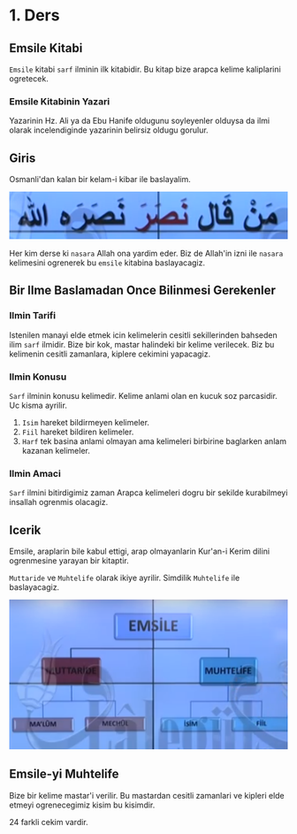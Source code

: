# 1. Ders

## Emsile Kitabi

`Emsile` kitabi `sarf` ilminin ilk kitabidir. Bu kitap bize arapca kelime kaliplarini ogretecek.

### Emsile Kitabinin Yazari

Yazarinin Hz. Ali ya da Ebu Hanife oldugunu soyleyenler olduysa da ilmi olarak incelendiginde yazarinin belirsiz oldugu gorulur.

## Giris

Osmanli'dan kalan bir kelam-i kibar ile baslayalim.

![](../../_media/nasara.png)

Her kim derse ki `nasara` Allah ona yardim eder. Biz de Allah'in izni ile `nasara` kelimesini ogrenerek bu `emsile` kitabina baslayacagiz.

## Bir Ilme Baslamadan Once Bilinmesi Gerekenler

### Ilmin Tarifi

Istenilen manayi elde etmek icin kelimelerin cesitli sekillerinden bahseden ilim `sarf` ilmidir. Bize bir kok, mastar halindeki bir kelime verilecek. Biz bu kelimenin cesitli zamanlara, kiplere cekimini yapacagiz.

### Ilmin Konusu

`Sarf` ilminin konusu kelimedir. Kelime anlami olan en kucuk soz parcasidir. Uc kisma ayrilir.

1. `Isim` hareket bildirmeyen kelimeler.
2. `Fiil` hareket bildiren kelimeler.
3. `Harf` tek basina anlami olmayan ama kelimeleri birbirine baglarken anlam kazanan kelimeler.

### Ilmin Amaci

`Sarf` ilmini bitirdigimiz zaman Arapca kelimeleri dogru bir sekilde kurabilmeyi insallah ogrenmis olacagiz.

## Icerik

Emsile, araplarin bile kabul ettigi, arap olmayanlarin Kur'an-i Kerim dilini ogrenmesine yarayan bir kitaptir.

`Muttaride` ve `Muhtelife` olarak ikiye ayrilir. Simdilik `Muhtelife` ile baslayacagiz.

![](../../_media/muttaride-muhtelife-table.png)

## Emsile-yi Muhtelife

Bize bir kelime mastar'i verilir. Bu mastardan cesitli zamanlari ve kipleri elde etmeyi ogrenecegimiz kisim bu kisimdir.

24 farkli cekim vardir.
